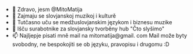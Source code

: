 - 👋 Zdravo, jesm @MitoMatija
- 👀 Zajmaju se slovjanskoj muzikoj i kulturě
- 🌱 Tutčasno uču se medžuslovjanskim językom i biznesu muzike
- 💞️ Išču surabotnike za slovjansky tvorběny hub "Čto slyšimo"
- 📫 Najljepje pisati mně mail na mitomatija@gmail. com
Mail može byty svobodny, ne bespokojiti se ob języku, pravopisu i drugomu :D

<!---
MitoMatija/MitoMatija is a ✨ special ✨ repository because its `README.md` (this file) appears on your GitHub profile.
You can click the Preview link to take a look at your changes.
--->
